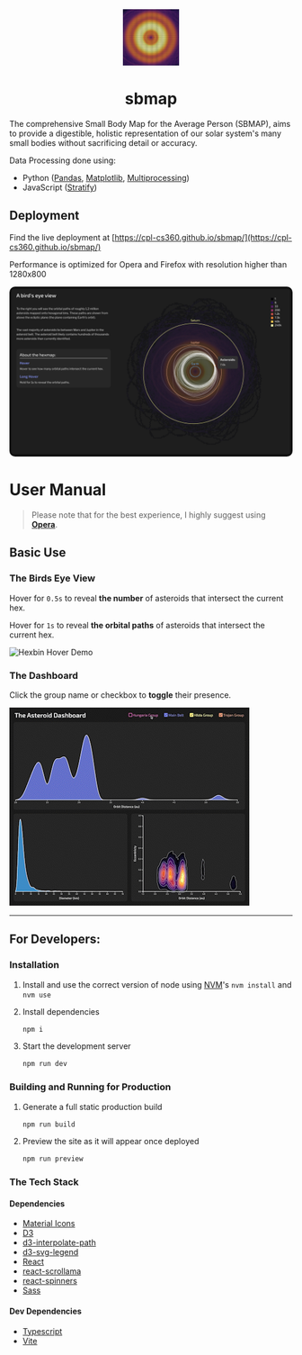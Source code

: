 <div align='center'><img src='./public/sbmap_icon.png' alt='icon' width=100/></div>
<h1 align='center'>sbmap</h1>

The comprehensive Small Body Map for the Average Person (SBMAP), aims to provide a digestible, holistic representation of our solar system's many small bodies without sacrificing detail or accuracy.

Data Processing done using:

- Python ([Pandas](https://pandas.pydata.org), [Matplotlib](https://matplotlib.org/stable/index.html#), [Multiprocessing](https://docs.python.org/3/library/multiprocessing.html))
- JavaScript ([Stratify](https://github.com/cpl-cs360/sbmap/blob/main/data/dashboard/Stratify.ts))

## Deployment

Find the live deployment at [https://cpl-cs360.github.io/sbmap/](https://cpl-cs360.github.io/sbmap/)

Performance is optimized for Opera and Firefox with resolution higher than 1280x800

<img alt='Hexbin Hero Image' src='./public/hexbin_hero.png' style='border-radius: 10px'/>

# User Manual

>Please note that for the best experience, I highly suggest using **[Opera](https://www.opera.com/download)**.

## Basic Use

### The Birds Eye View

Hover for `0.5s` to reveal **the number** of asteroids that intersect the current hex.


Hover for `1s` to reveal **the orbital paths** of asteroids that intersect the current hex.

![Hexbin Hover Demo](./public/hexbin_hover_demo.gif)

### The Dashboard

Click the group name or checkbox to **toggle** their presence.

![Dashboard Toggle Demo](./public/dashboard_demo.gif)

---

## For Developers:

### Installation

1. Install and use the correct version of node using [NVM](https://github.com/nvm-sh/nvm)'s
    `nvm install` and `nvm use`

2. Install dependencies
    ```sh
    npm i
    ```

3. Start the development server
    ```sh
    npm run dev
    ```

### Building and Running for Production

1. Generate a full static production build

   ```sh
   npm run build
   ```

2. Preview the site as it will appear once deployed

   ```sh
   npm run preview
   ```

### The Tech Stack

#### Dependencies
- [Material Icons](https://mui.com/material-ui/material-icons/)
- [D3](https://d3js.org)
- [d3-interpolate-path](https://github.com/pbeshai/d3-interpolate-path)
- [d3-svg-legend](https://d3-legend.susielu.com)
- [React](https://reactjs.org)
- [react-scrollama](https://github.com/jsonkao/react-scrollama)
- [react-spinners](https://github.com/davidhu2000/react-spinners)
- [Sass](https://sass-lang.com)

#### Dev Dependencies

- [Typescript](https://www.typescriptlang.org)
- [Vite](https://vitejs.dev)
